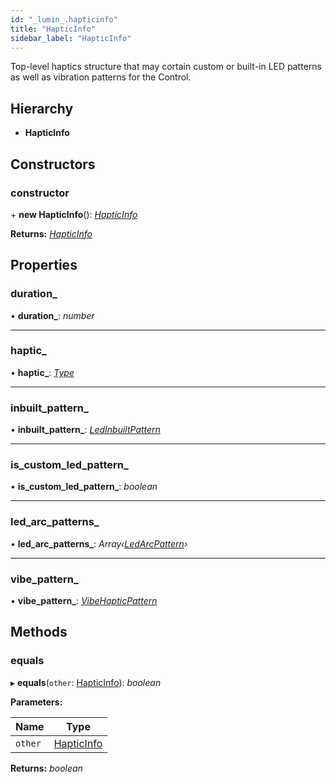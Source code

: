 ```yaml
---
id: "_lumin_.hapticinfo"
title: "HapticInfo"
sidebar_label: "HapticInfo"
---
```


Top-level haptics structure that may cortain custom or built-in LED patterns
as well as vibration patterns for the Control.

## Hierarchy

* **HapticInfo**

## Constructors

###  constructor

\+ **new HapticInfo**(): *[HapticInfo](_lumin_.hapticinfo.md)*

**Returns:** *[HapticInfo](_lumin_.hapticinfo.md)*

## Properties

###  duration_

• **duration_**: *number*

___

###  haptic_

• **haptic_**: *[Type](../enums/_lumin_.haptics.type.md)*

___

###  inbuilt_pattern_

• **inbuilt_pattern_**: *[LedInbuiltPattern](_lumin_.ledinbuiltpattern.md)*

___

###  is_custom_led_pattern_

• **is_custom_led_pattern_**: *boolean*

___

###  led_arc_patterns_

• **led_arc_patterns_**: *Array‹[LedArcPattern](_lumin_.ledarcpattern.md)›*

___

###  vibe_pattern_

• **vibe_pattern_**: *[VibeHapticPattern](_lumin_.vibehapticpattern.md)*

## Methods

###  equals

▸ **equals**(`other`: [HapticInfo](_lumin_.hapticinfo.md)): *boolean*

**Parameters:**

Name | Type |
------ | ------ |
`other` | [HapticInfo](_lumin_.hapticinfo.md) |

**Returns:** *boolean*
